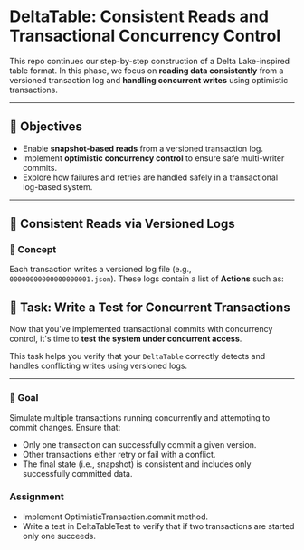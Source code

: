 # DeltaTable: Consistent Reads and Transactional Concurrency Control

This repo continues our step-by-step construction of a Delta Lake-inspired table format. In this phase, we focus on **reading data consistently** from a versioned transaction log and **handling concurrent writes** using optimistic transactions.

---

## 🎯 Objectives

- Enable **snapshot-based reads** from a versioned transaction log.
- Implement **optimistic concurrency control** to ensure safe multi-writer commits.
- Explore how failures and retries are handled safely in a transactional log-based system.

---

## 📖 Consistent Reads via Versioned Logs

### 🧠 Concept

Each transaction writes a versioned log file (e.g., `00000000000000000001.json`). These logs contain a list of **Actions** such as:

## 🔄 Task: Write a Test for Concurrent Transactions

Now that you've implemented transactional commits with concurrency control, it's time to **test the system under concurrent access**.

This task helps you verify that your `DeltaTable` correctly detects and handles conflicting writes using versioned logs.

---

### 🧪 Goal

Simulate multiple transactions running concurrently and attempting to commit changes. Ensure that:

- Only one transaction can successfully commit a given version.
- Other transactions either retry or fail with a conflict.
- The final state (i.e., snapshot) is consistent and includes only successfully committed data.

### Assignment
- Implement OptimisticTransaction.commit method.
- Write a test in DeltaTableTest to verify that if two transactions are started
  only one succeeds.

